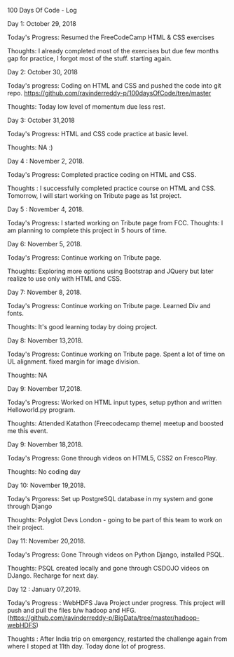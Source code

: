 100 Days Of Code - Log

Day 1: October 29, 2018

Today's Progress: Resumed the FreeCodeCamp HTML & CSS exercises

Thoughts: I already completed most of the exercises but due few months gap for practice, I forgot most of the stuff. starting again.

Day 2: October 30, 2018

Today's progress: Coding on HTML and CSS and pushed the code into git repo.
https://github.com/ravinderreddy-p/100daysOfCode/tree/master

Thoughts: Today low level of momentum due less rest.

Day 3: October 31,2018

Today's Progress: HTML and CSS code practice at basic level.

Thoughts: NA :)

Day 4 : November 2, 2018.

Today's Progress: Completed practice coding on HTML and CSS.

Thoughts : I successfully completed practice course on HTML and CSS. Tomorrow, I will start working on Tribute page as 1st project.

Day 5 : November 4, 2018.

Today's Progress: I started working on Tribute page from FCC.
Thoughts: I am planning to complete this project in 5 hours of time.

Day 6: November 5, 2018.

Today's Progress: Continue working on Tribute page.

Thoughts: Exploring more options using Bootstrap and JQuery but later realize to use only with HTML and CSS.

Day 7: November 8, 2018.

Today's Progress: Continue working on Tribute page. Learned Div and fonts.

Thoughts: It's good learning today by doing project.

Day 8: November 13,2018.

Today's Progress: Continue working on Tribute page. Spent a lot of time on UL alignment. fixed margin for image division.

Thoughts: NA

Day 9: November 17,2018.

Today's Progress: Worked on HTML input types, setup python and written Helloworld.py program.

Thoughts: Attended Katathon (Freecodecamp theme) meetup and boosted me this event.

Day 9: November 18,2018.

Today's Progress: Gone through videos on HTML5, CSS2 on FrescoPlay.

Thoughts: No coding day 

Day 10: November 19,2018.

Today's Prgoress: Set up PostgreSQL database in my system and gone through Django

Thoughts: Polyglot Devs London - going to be part of this team to work on their project.

Day 11: November 20,2018.

Today's Progress: Gone Through videos on Python Django, installed PSQL.

Thoughts: PSQL created locally and gone through CSDOJO videos on DJango. Recharge for next day. 

Day 12 : January 07,2019.

Today's Progress : WebHDFS Java Project under progress. This project will push and pull the files b/w hadoop and HFG.(https://github.com/ravinderreddy-p/BigData/tree/master/hadoop-webHDFS)

Thoughts : After India trip on emergency, restarted the challenge again from where I stoped at 11th day. Today done lot of progress.
